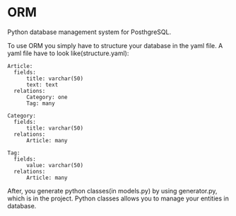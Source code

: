 ORM
===

Python database management system for PosthgreSQL.

To use ORM you simply have to structure your database in the yaml file.
A yaml file have to look like(structure.yaml):
<pre><code>Article:
  fields:
      title: varchar(50)
      text: text
  relations:
      Category: one
      Tag: many

Category:
  fields:
      title: varchar(50)
  relations:
      Article: many

Tag:
  fields:
      value: varchar(50)
  relations:
      Article: many</code></pre>
After, you generate python classes(in models.py) by using generator.py, which is in the project. Python classes allows you to manage your entities in database. 
